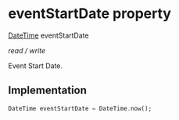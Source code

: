 


# eventStartDate property







[DateTime](https://api.flutter.dev/flutter/dart-core/DateTime-class.html) eventStartDate
  
_<span class="feature">read / write</span>_



<p>Event Start Date.</p>



## Implementation

```dart
DateTime eventStartDate = DateTime.now();
```







